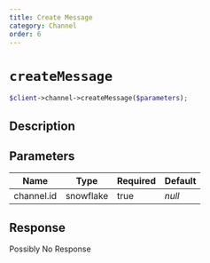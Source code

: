 ```yaml
---
title: Create Message
category: Channel
order: 6
---
```


# `createMessage`

```php
$client->channel->createMessage($parameters);
```

## Description



## Parameters


Name | Type | Required | Default
--- | --- | --- | ---
channel.id | snowflake | true | *null*

## Response

Possibly No Response

